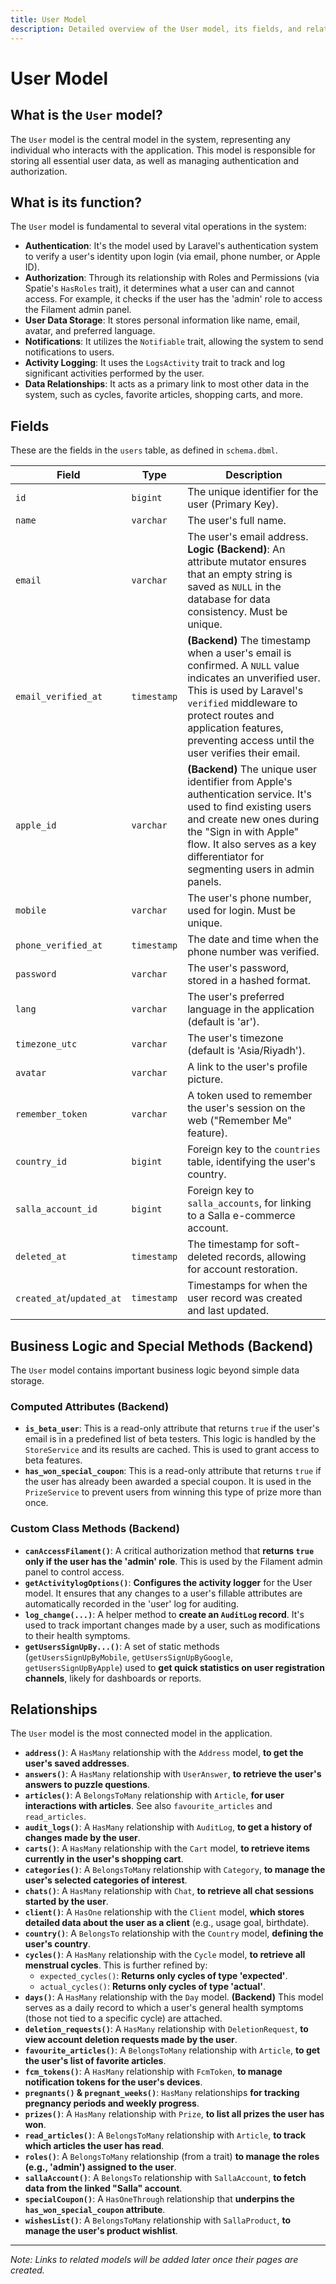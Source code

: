 ```yaml
---
title: User Model
description: Detailed overview of the User model, its fields, and relationships.
---
```


# User Model

## What is the `User` model?

The `User` model is the central model in the system, representing any individual who interacts with the application. This model is responsible for storing all essential user data, as well as managing authentication and authorization.

## What is its function?

The `User` model is fundamental to several vital operations in the system:

-   **Authentication**: It's the model used by Laravel's authentication system to verify a user's identity upon login (via email, phone number, or Apple ID).
-   **Authorization**: Through its relationship with Roles and Permissions (via Spatie's `HasRoles` trait), it determines what a user can and cannot access. For example, it checks if the user has the 'admin' role to access the Filament admin panel.
-   **User Data Storage**: It stores personal information like name, email, avatar, and preferred language.
-   **Notifications**: It utilizes the `Notifiable` trait, allowing the system to send notifications to users.
-   **Activity Logging**: It uses the `LogsActivity` trait to track and log significant activities performed by the user.
-   **Data Relationships**: It acts as a primary link to most other data in the system, such as cycles, favorite articles, shopping carts, and more.

## Fields

These are the fields in the `users` table, as defined in `schema.dbml`.

| Field                 | Type        | Description                                                                     |
| --------------------- | ----------- | ------------------------------------------------------------------------------- |
| `id`                  | `bigint`    | The unique identifier for the user (Primary Key).                               |
| `name`                | `varchar`   | The user's full name.                                                           |
| `email`               | `varchar`   | The user's email address. **Logic (Backend)**: An attribute mutator ensures that an empty string is saved as `NULL` in the database for data consistency. Must be unique. |
| `email_verified_at`   | `timestamp` | **(Backend)** The timestamp when a user's email is confirmed. A `NULL` value indicates an unverified user. This is used by Laravel's `verified` middleware to protect routes and application features, preventing access until the user verifies their email. |
| `apple_id`            | `varchar`   | **(Backend)** The unique user identifier from Apple's authentication service. It's used to find existing users and create new ones during the "Sign in with Apple" flow. It also serves as a key differentiator for segmenting users in admin panels. |
| `mobile`              | `varchar`   | The user's phone number, used for login. Must be unique.                        |
| `phone_verified_at`   | `timestamp` | The date and time when the phone number was verified.                           |
| `password`            | `varchar`   | The user's password, stored in a hashed format.                                 |
| `lang`                | `varchar`   | The user's preferred language in the application (default is 'ar').             |
| `timezone_utc`        | `varchar`   | The user's timezone (default is 'Asia/Riyadh').                                 |
| `avatar`              | `varchar`   | A link to the user's profile picture.                                           |
| `remember_token`      | `varchar`   | A token used to remember the user's session on the web ("Remember Me" feature). |
| `country_id`          | `bigint`    | Foreign key to the `countries` table, identifying the user's country.           |
| `salla_account_id`    | `bigint`    | Foreign key to `salla_accounts`, for linking to a Salla e-commerce account.   |
| `deleted_at`          | `timestamp` | The timestamp for soft-deleted records, allowing for account restoration.       |
| `created_at`/`updated_at` | `timestamp` | Timestamps for when the user record was created and last updated.                 |

## Business Logic and Special Methods (Backend)

The `User` model contains important business logic beyond simple data storage.

### Computed Attributes (Backend)

-   **`is_beta_user`**: This is a read-only attribute that returns `true` if the user's email is in a predefined list of beta testers. This logic is handled by the `StoreService` and its results are cached. This is used to grant access to beta features.
-   **`has_won_special_coupon`**: This is a read-only attribute that returns `true` if the user has already been awarded a special coupon. It is used in the `PrizeService` to prevent users from winning this type of prize more than once.

### Custom Class Methods (Backend)

-   **`canAccessFilament()`**: A critical authorization method that **returns `true` only if the user has the 'admin' role**. This is used by the Filament admin panel to control access.
-   **`getActivitylogOptions()`**: **Configures the activity logger** for the User model. It ensures that any changes to a user's fillable attributes are automatically recorded in the 'user' log for auditing.
-   **`log_change(...)`**: A helper method to **create an `AuditLog` record**. It's used to track important changes made by a user, such as modifications to their health symptoms.
-   **`getUsersSignUpBy...()`**: A set of static methods (`getUsersSignUpByMobile`, `getUsersSignUpByGoogle`, `getUsersSignUpByApple`) used to **get quick statistics on user registration channels**, likely for dashboards or reports.

## Relationships

The `User` model is the most connected model in the application.

-   **`address()`**: A `HasMany` relationship with the `Address` model, **to get the user's saved addresses**.
-   **`answers()`**: A `HasMany` relationship with `UserAnswer`, **to retrieve the user's answers to puzzle questions**.
-   **`articles()`**: A `BelongsToMany` relationship with `Article`, **for user interactions with articles**. See also `favourite_articles` and `read_articles`.
-   **`audit_logs()`**: A `HasMany` relationship with `AuditLog`, **to get a history of changes made by the user**.
-   **`carts()`**: A `HasMany` relationship with the `Cart` model, **to retrieve items currently in the user's shopping cart**.
-   **`categories()`**: A `BelongsToMany` relationship with `Category`, **to manage the user's selected categories of interest**.
-   **`chats()`**: A `HasMany` relationship with `Chat`, **to retrieve all chat sessions started by the user**.
-   **`client()`**: A `HasOne` relationship with the `Client` model, **which stores detailed data about the user as a client** (e.g., usage goal, birthdate).
-   **`country()`**: A `BelongsTo` relationship with the `Country` model, **defining the user's country**.
-   **`cycles()`**: A `HasMany` relationship with the `Cycle` model, **to retrieve all menstrual cycles**. This is further refined by:
    -   `expected_cycles()`: **Returns only cycles of type 'expected'**.
    -   `actual_cycles()`: **Returns only cycles of type 'actual'**.
-   **`days()`**: A `HasMany` relationship with the `Day` model. **(Backend)** This model serves as a daily record to which a user's general health symptoms (those not tied to a specific cycle) are attached.
-   **`deletion_requests()`**: A `HasMany` relationship with `DeletionRequest`, **to view account deletion requests made by the user**.
-   **`favourite_articles()`**: A `BelongsToMany` relationship with `Article`, **to get the user's list of favorite articles**.
-   **`fcm_tokens()`**: A `HasMany` relationship with `FcmToken`, **to manage notification tokens for the user's devices**.
-   **`pregnants()` & `pregnant_weeks()`**: `HasMany` relationships **for tracking pregnancy periods and weekly progress**.
-   **`prizes()`**: A `HasMany` relationship with `Prize`, **to list all prizes the user has won**.
-   **`read_articles()`**: A `BelongsToMany` relationship with `Article`, **to track which articles the user has read**.
-   **`roles()`**: A `BelongsToMany` relationship (from a trait) **to manage the roles (e.g., 'admin') assigned to the user**.
-   **`sallaAccount()`**: A `BelongsTo` relationship with `SallaAccount`, **to fetch data from the linked "Salla" account**.
-   **`specialCoupon()`**: A `HasOneThrough` relationship that **underpins the `has_won_special_coupon` attribute**.
-   **`wishesList()`**: A `BelongsToMany` relationship with `SallaProduct`, **to manage the user's product wishlist**.

---
*Note: Links to related models will be added later once their pages are created.* 